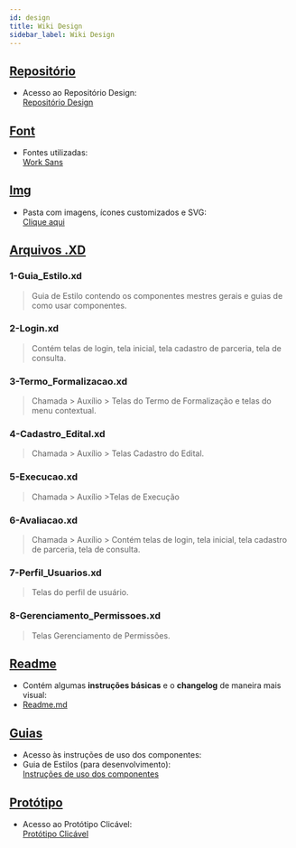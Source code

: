 ```yaml
---
id: design
title: Wiki Design
sidebar_label: Wiki Design
---
```


## [Repositório](#evando-mirra)

- Acesso ao Repositório Design:  
  [Repositório Design](https://gitlab.com/fapemig/evando-mirra-design)

## [Font](#evando-mirra)

- Fontes utilizadas:  
  [Work Sans](https://fonts.google.com/specimen/Work+Sans)

## [Img](#evando-mirra)

- Pasta com imagens, ícones customizados e SVG:  
  [Clique aqui](https://gitlab.com/fapemig/evando-mirra-design/tree/master/img)

## [Arquivos .XD](#evando-mirra)

### 1-Guia_Estilo.xd

> Guia de Estilo contendo os componentes mestres gerais e guias de como usar componentes.

### 2-Login.xd

> Contém telas de login, tela inicial, tela cadastro de parceria, tela de consulta.

### 3-Termo_Formalizacao.xd

> Chamada > Auxílio > Telas do Termo de Formalização e telas do menu contextual.

### 4-Cadastro_Edital.xd

> Chamada > Auxílio > Telas Cadastro do Edital.

### 5-Execucao.xd

> Chamada > Auxílio >Telas de Execução

### 6-Avaliacao.xd

> Chamada > Auxílio > Contém telas de login, tela inicial, tela cadastro de parceria, tela de consulta.

### 7-Perfil_Usuarios.xd

> Telas do perfil de usuário.

### 8-Gerenciamento_Permissoes.xd

> Telas Gerenciamento de Permissões.

## [Readme](#evando-mirra)

- Contém algumas **instruções básicas** e o **changelog** de maneira mais visual:
- [Readme.md](https://gitlab.com/fapemig/evando-mirra-design/blob/master/readme.md)

## [Guias](#evando-mirra)

- Acesso às instruções de uso dos componentes:
- Guia de Estilos (para desenvolvimento):  
  [Instruções de uso dos componentes](https://xd.adobe.com/spec/8f47a88b-250d-42b4-47a0-d285881a899a-f976/)

## [Protótipo](#evando-mirra)

- Acesso ao Protótipo Clicável:  
  [Protótipo Clicável](https://xd.adobe.com/view/dde47b7f-9559-4d78-518c-1c6bf7aea8f1-abd5/?fullscreen)
